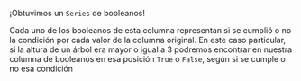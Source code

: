 ¡Obtuvimos un `Series` de booleanos!

Cada uno de los booleanos de esta columna representan si se cumplió o no la condición por cada valor de la columna original. En este caso particular, si la altura de un árbol era mayor o igual a 3 podremos encontrar en nuestra columna de booleanos en esa posición `True` o `False`, según si se cumple o no esa condición
